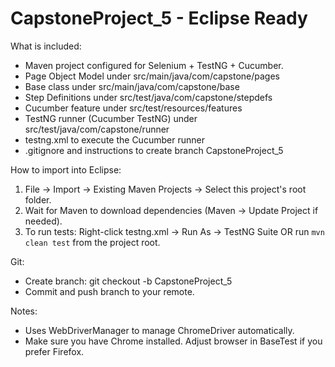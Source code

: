 CapstoneProject_5 - Eclipse Ready
================================

What is included:
- Maven project configured for Selenium + TestNG + Cucumber.
- Page Object Model under src/main/java/com/capstone/pages
- Base class under src/main/java/com/capstone/base
- Step Definitions under src/test/java/com/capstone/stepdefs
- Cucumber feature under src/test/resources/features
- TestNG runner (Cucumber TestNG) under src/test/java/com/capstone/runner
- testng.xml to execute the Cucumber runner
- .gitignore and instructions to create branch CapstoneProject_5

How to import into Eclipse:
1. File -> Import -> Existing Maven Projects -> Select this project's root folder.
2. Wait for Maven to download dependencies (Maven -> Update Project if needed).
3. To run tests: Right-click testng.xml -> Run As -> TestNG Suite
   OR run `mvn clean test` from the project root.

Git:
- Create branch: git checkout -b CapstoneProject_5
- Commit and push branch to your remote.

Notes:
- Uses WebDriverManager to manage ChromeDriver automatically.
- Make sure you have Chrome installed. Adjust browser in BaseTest if you prefer Firefox.
